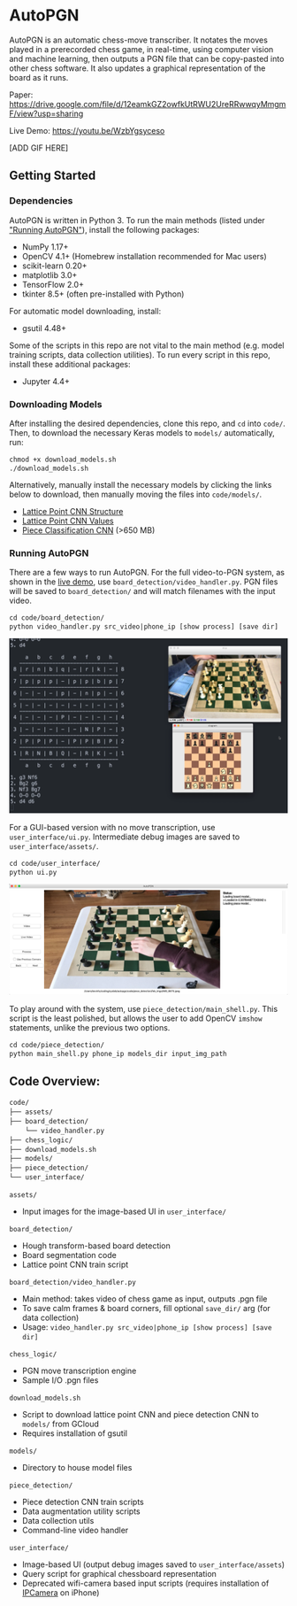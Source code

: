 # AutoPGN

AutoPGN is an automatic chess-move transcriber. It notates the moves played in a prerecorded chess game, in real-time, using computer vision and machine learning, then outputs a PGN file that can be copy-pasted into other chess software. It also updates a graphical representation of the board as it runs.

Paper: https://drive.google.com/file/d/12eamkGZ2owfkUtRWU2UreRRwwqyMmgmF/view?usp=sharing

Live Demo: https://youtu.be/WzbYgsyceso

[ADD GIF HERE]

## Getting Started

### Dependencies

AutoPGN is written in Python 3. To run the main methods (listed under ["Running AutoPGN"](#running-autopgn)), install the following packages:
 - NumPy 1.17+
 - OpenCV 4.1+ (Homebrew installation recommended for Mac users)
 - scikit-learn 0.20+
 - matplotlib 3.0+
 - TensorFlow 2.0+
 - tkinter 8.5+ (often pre-installed with Python)

For automatic model downloading, install:
 - gsutil 4.48+

Some of the scripts in this repo are not vital to the main method (e.g. model training scripts, data collection utilities). To run every script in this repo, install these additional packages:
 - Jupyter 4.4+

### Downloading Models

After installing the desired dependencies, clone this repo, and `cd` into `code/`. Then, to download the necessary Keras models to `models/` automatically, run:
```
chmod +x download_models.sh
./download_models.sh
```

Alternatively, manually install the necessary models by clicking the links below to download, then manually moving the files into `code/models/`.
 - [Lattice Point CNN Structure](https://storage.googleapis.com/autopgn-assets/models/lattice_points_model.h5)
 - [Lattice Point CNN Values](https://storage.googleapis.com/autopgn-assets/models/lattice_points_model.json)
 - [Piece Classification CNN](https://storage.googleapis.com/autopgn-assets/models/piece_detection_model.h5) (>650 MB)

### Running AutoPGN

There are a few ways to run AutoPGN. For the full video-to-PGN system, as shown in the [live demo](https://youtu.be/WzbYgsyceso), use `board_detection/video_handler.py`. PGN files will be saved to `board_detection/` and will match filenames with the input video.
```
cd code/board_detection/
python video_handler.py src_video|phone_ip [show process] [save dir]
```

![live_demo_thumbnail_2](readme_images/live_demo_thumbnail_2.png)

For a GUI-based version with no move transcription, use `user_interface/ui.py`. Intermediate debug images are saved to `user_interface/assets/`.
```
cd code/user_interface/
python ui.py
```

![ui_thumbnail_2](readme_images/ui_thumbnail_2.png)

To play around with the system, use `piece_detection/main_shell.py`. This script is the least polished, but allows the user to add OpenCV `imshow` statements, unlike the previous two options.
```
cd code/piece_detection/
python main_shell.py phone_ip models_dir input_img_path
```

## Code Overview:

```bash
code/
├── assets/
├── board_detection/
    └── video_handler.py
├── chess_logic/
├── download_models.sh
├── models/
├── piece_detection/
└── user_interface/
```

`assets/`
 - Input images for the image-based UI in `user_interface/`

`board_detection/`
 - Hough transform-based board detection
 - Board segmentation code
 - Lattice point CNN train script

`board_detection/video_handler.py`
 - Main method: takes video of chess game as input, outputs .pgn file
 - To save calm frames & board corners, fill optional `save_dir/` arg (for data collection)
 - Usage: `video_handler.py src_video|phone_ip [show process] [save dir]`

`chess_logic/`
 - PGN move transcription engine
 - Sample I/O .pgn files

`download_models.sh`
 - Script to download lattice point CNN and piece detection CNN to `models/` from GCloud
 - Requires installation of gsutil

`models/`
 - Directory to house model files

`piece_detection/`
 - Piece detection CNN train scripts
 - Data augmentation utility scripts
 - Data collection utils
 - Command-line video handler

`user_interface/`
 - Image-based UI (output debug images saved to `user_interface/assets`)
 - Query script for graphical chessboard representation
 - Deprecated wifi-camera based input scripts (requires installation of [IPCamera](https://apps.apple.com/us/app/ipcamera-high-end-networkcam/id570912928) on iPhone)
